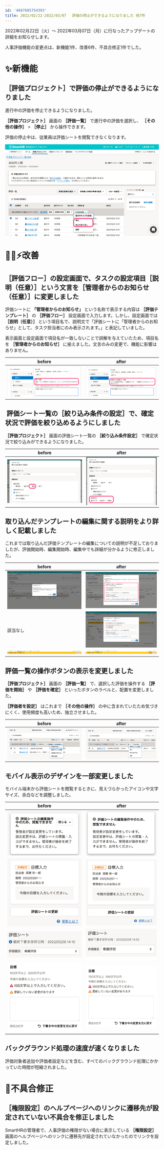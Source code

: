 ```yaml
---
id: '4687685754393'
title: 2022/02/22-2022/03/07 　評価の停止ができるようになりました 他7件
---
```

2022年02月22日（火）〜 2022年03月07日（月）に行なったアップデートの詳細をお知らせします。

人事評価機能の変更点は、新機能1件、改善6件、不具合修正1件でした。

# ✨新機能

## ［評価プロジェクト］で評価の停止ができるようになりました

進行中の評価を停止できるようになりました。

 **［評価プロジェクト］** 画面の **［評価一覧］** で進行中の評価を選択し、 **［その他の操作］**  >  **［停止］** から操作できます。

評価の停止中は、従業員は評価シートを閲覧できなくなります。

![image_001.png](./image_001.png)

# 🚸💬⚡️改善

## ［評価フロー］の設定画面で、タスクの設定項目［説明（任意）］という文言を［管理者からのお知らせ（任意）］に変更しました

評価シートに **「管理者からのお知らせ」** という名称で表示する内容は **［評価テンプレート］** の **［評価フロー］** 設定画面で入力します。しかし、設定画面では **［説明（任意）］** という項目名で、説明文で「評価シートに「管理者からのお知らせ」として、タスク担当者にのみ表示されます。」と表記していました。

表示画面と設定画面で項目名が一致しないことで誤解を与えていたため、項目名を **［管理者からのお知らせ］** に揃えました。文言のみの変更で、機能に影響はありません。

| before | after |
| --- | --- |
| ![before_001.png](./before_001.png) | ![after_001.png](./after_001.png) |

##  評価シート一覧の［絞り込み条件の設定］で、確定状況で評価を絞り込めるようにしました

 **［評価プロジェクト］** 画面の評価シート一覧の **［絞り込み条件設定］** で確定状況で絞り込みができるようになりました。

| before | after |
| --- | --- |
| ![before_002.png](./before_002.png) | ![after_002.png](./after_002.png) |

## 取り込んだテンプレートの編集に関する説明をより詳しく記載しました

これまでは取り込んだ評価テンプレートの編集についての説明が不足しておりましたが、評価開始時、編集開始時、編集中でも詳細が分かるように修正しました。

| before | after |
| --- | --- |
| ![image](./153830438-f38ae153-72ae-410d-a441-14d1a7ded3f6.png) | ![153829608-ee06363a-4571-4c0c-90c4-cda444e12a10.png](./153829608-ee06363a-4571-4c0c-90c4-cda444e12a10.png) |
| 該当なし | ![image](./153830077-094bcc90-7138-49b6-8fa6-ec5dc79c7f37.png) |
| ![image](./153830372-1a05b716-e0db-449c-8b54-4601443ae565.png) | ![153830212-28fc62f0-b4da-4262-a20a-75a2307e5f4d.png](./153830212-28fc62f0-b4da-4262-a20a-75a2307e5f4d.png) |

## 評価一覧の操作ボタンの表示を変更しました

 **［評価プロジェクト］** 画面の **［評価一覧］** で、選択した評価を操作する **［評価を開始］** や **［評価を確定］** といったボタンのラベルと、配置を変更しました。

 **［評価者を設定］** はこれまで **［その他の操作］** の中に含まれていたため気づきにくく、使用頻度も高いため、独立させました。

| before | after |
| --- | --- |
| ![Before.png](./Before.png) | ![After.png](./After.png) |

## モバイル表示のデザインを一部変更しました

モバイル端末から評価シートを閲覧するときに、見えづらかったアイコンや文字サイズ、余白などを調整しました。

| before | after |
| --- | --- |
| ![image](./155927657-2fa7acc5-af54-4030-aa7a-191b2ba848d9.png) | ![image](./155927428-a5504c37-c535-46d0-b398-c8679b232492.png) |
| ![image](./155927698-578deeae-1860-46bf-b19a-943715f57dbe.png) | ![image](./155927517-7b586f86-b478-48cf-8648-60c55a5582b7.png) |
| ![image](./155927752-59cc292a-c22c-40b3-9705-618272dc4c36.png) | ![image](./155927570-17fabcef-2eb3-43eb-84ab-cab7a595b45e.png) |
| ![image](./155927807-d89a679f-b735-4537-88f3-59919c4f328e.png) | ![image](./155927612-dba24c02-92f6-4794-b41d-4324538dfdee.png) |

## バックグラウンド処理の速度が速くなりました

評価対象者追加や評価者設定などを含む、すべてのバックグラウンド処理にかかっていた時間が短縮されました。

# 🐛不具合修正

## ［権限設定］のヘルプページへのリンクに遷移先が設定されていない不具合を修正しました

SmartHRの管理者で、人事評価の権限がない場合に表示している **［権限設定］** 画面のヘルプページへのリンクに遷移先が設定されていなかったのでリンクを設定しました。
